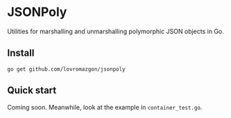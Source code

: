 # JSONPoly

Utilities for marshalling and unmarshalling polymorphic JSON objects in Go.

## Install

```
go get github.com/lovromazgon/jsonpoly
```

## Quick start

Coming soon. Meanwhile, look at the example in `container_test.go`.
